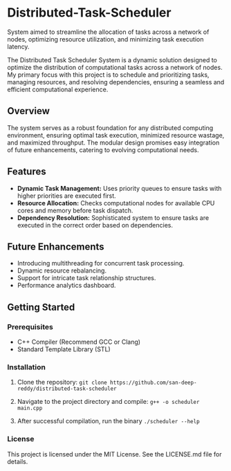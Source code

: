 # Distributed-Task-Scheduler
System aimed to streamline the allocation of tasks across a network of nodes, optimizing resource utilization, and minimizing task execution latency.

The Distributed Task Scheduler System is a dynamic solution designed to optimize the distribution of computational tasks across a network of nodes. My primary focus with this project is to schedule and prioritizing tasks, managing resources, and resolving dependencies, ensuring a seamless and efficient computational experience.

## Overview

The system serves as a robust foundation for any distributed computing environment, ensuring optimal task execution, minimized resource wastage, and maximized throughput. The modular design promises easy integration of future enhancements, catering to evolving computational needs.

## Features

- **Dynamic Task Management:** Uses priority queues to ensure tasks with higher priorities are executed first.
- **Resource Allocation:** Checks computational nodes for available CPU cores and memory before task dispatch.
- **Dependency Resolution:** Sophisticated system to ensure tasks are executed in the correct order based on dependencies.

## Future Enhancements

- Introducing multithreading for concurrent task processing.
- Dynamic resource rebalancing.
- Support for intricate task relationship structures.
- Performance analytics dashboard.

## Getting Started

### Prerequisites

- C++ Compiler (Recommend GCC or Clang)
- Standard Template Library (STL)

### Installation

1. Clone the repository:
   `git clone https://github.com/san-deep-reddy/distributed-task-scheduler`
   
3. Navigate to the project directory and compile:
   `g++ -o scheduler main.cpp `
   
3. After successful compilation, run the binary
   `./scheduler --help`

### License
This project is licensed under the MIT License. See the LICENSE.md file for details.
